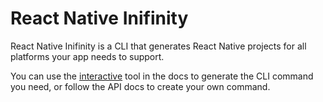 # React Native Inifinity

React Native Inifinity is a CLI that generates React Native projects for all platforms your app needs to support.

You can use the [interactive](http://www.reactnativeinfinity.com/) tool in the docs to generate the CLI command you need, or follow the API docs to create your own command. 







